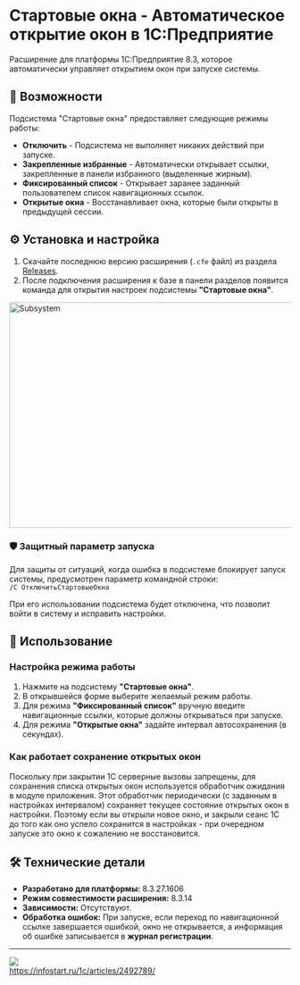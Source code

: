 # Стартовые окна - Автоматическое открытие окон в 1С:Предприятие

Расширение для платформы 1С:Предприятие 8.3, которое автоматически управляет открытием окон при запуске системы.

## 🚀 Возможности

Подсистема "Стартовые окна" предоставляет следующие режимы работы:

*   **Отключить** - Подсистема не выполняет никаких действий при запуске.
*   **Закрепленные избранные** - Автоматически открывает ссылки, закрепленные в панели избранного (выделенные жирным).
*   **Фиксированный список** - Открывает заранее заданный пользователем список навигационных ссылок.
*   **Открытые окна** - Восстанавливает окна, которые были открыты в предыдущей сессии.

## ⚙️ Установка и настройка

1.  Скачайте последнюю версию расширения (`.cfe` файл) из раздела [Releases](https://github.com/KrasnoshchekovPavel/1c_automatic_window_opening/releases).
2.  После подключения расширения к базе в панели разделов появится команда для открытия настроек подсистемы **"Стартовые окна"**.
<img width="856" height="404" alt="Subsystem" src="https://github.com/user-attachments/assets/85660504-b12f-4703-a7b5-d84406636d62" />

### 🛡️ Защитный параметр запуска

Для защиты от ситуаций, когда ошибка в подсистеме блокирует запуск системы, предусмотрен параметр командной строки:  
`/C ОтключитьСтартовыеОкна`

При его использовании подсистема будет отключена, что позволит войти в систему и исправить настройки.

## 📖 Использование

### Настройка режима работы

1.  Нажмите на подсистему **"Стартовые окна"**.
2.  В открывшейся форме выберите желаемый режим работы.
3.  Для режима **"Фиксированный список"** вручную введите навигационные ссылки, которые должны открываться при запуске.
4.  Для режима **"Открытые окна"** задайте интервал автосохранения (в секундах).

### Как работает сохранение открытых окон

Поскольку при закрытии 1С серверные вызовы запрещены, для сохранения списка открытых окон используется обработчик ожидания в модуле приложения. Этот обработчик периодически (с заданным в настройках интервалом) сохраняет текущее состояние открытых окон в настройки. Поэтому если вы открыли новое окно, и закрыли сеанс 1С до того как оно успело сохранится в настройках - при очередном запуске это окно к сожалению не восстановится.

## 🛠️ Технические детали

*   **Разработано для платформы:** 8.3.27.1606
*   **Режим совместимости расширения:** 8.3.14
*   **Зависимости:** Отсутствуют.
*   **Обработка ошибок:** При запуске, если переход по навигационной ссылке завершается ошибкой, окно не открывается, а информация об ошибке записывается в **журнал регистрации**.

---

[![](https://infostart.ru/bitrix/templates/sandbox_empty/assets/tpl/abo/img/logo.svg)](https://infostart.ru/1c/articles/2492789/)  
https://infostart.ru/1c/articles/2492789/
